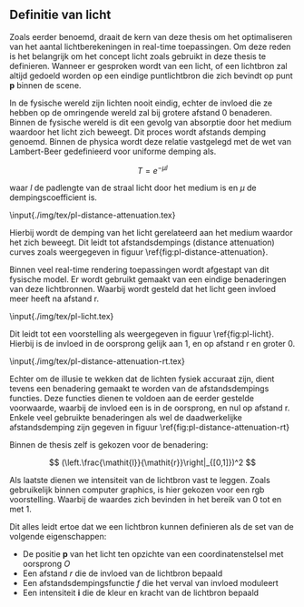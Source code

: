 ## Definitie van licht

Zoals eerder benoemd, draait de kern van deze thesis om het optimaliseren van
het aantal lichtberekeningen in real-time toepassingen. Om deze reden is het 
belangrijk om het concept licht zoals gebruikt in deze thesis te definieren. 
Wanneer er gesproken wordt van een licht, of een lichtbron zal altijd gedoeld 
worden op een eindige puntlichtbron die zich bevindt op punt $\mathbf{p}$ binnen
de scene.  

In de fysische wereld zijn lichten nooit eindig, echter de invloed die ze hebben
op de omringende wereld zal bij grotere afstand 0 benaderen. Binnen de fysische 
wereld is dit een gevolg van absorptie door het medium waardoor het licht zich 
beweegt. Dit proces wordt afstands demping genoemd. Binnen de physica wordt 
deze relatie vastgelegd met de wet van Lambert-Beer gedefinieerd voor 
uniforme demping als.  

$$ T = e^{-\mu\mathit{l}} $$

waar $\mathit{l}$ de padlengte van de straal licht door het medium is en $\mu$ 
de dempingscoefficient is.

\input{./img/tex/pl-distance-attenuation.tex}

Hierbij wordt de demping van het licht gerelateerd aan het medium waardor het 
zich beweegt. Dit leidt tot afstandsdempings (distance attenuation) curves zoals 
weergegeven in figuur \ref{fig:pl-distance-attenuation}.  

Binnen veel real-time rendering toepassingen wordt afgestapt van dit fysische 
model. Er wordt gebruikt gemaakt van een eindige benaderingen van deze 
lichtbronnen. Waarbij wordt gesteld dat het licht geen invloed meer heeft na
afstand r. 

\input{./img/tex/pl-licht.tex}

Dit leidt tot een voorstelling als weergegeven in figuur \ref{fig:pl-licht}.  
Hierbij is de invloed in de oorsprong gelijk aan $1$, en op afstand r en groter
0. 

\input{./img/tex/pl-distance-attenuation-rt.tex}

Echter om de illusie te wekken dat de lichten fysiek accuraat zijn, dient tevens
een benadering gemaakt te worden van de afstandsdempings functies. 
Deze functies dienen te voldoen aan de eerder gestelde voorwaarde, waarbij 
de invloed een is in de oorsprong, en nul op afstand r.
Enkele veel gebruikte benaderingen als wel de daadwerkelijke afstandsdemping 
zijn gegeven in figuur \ref{fig:pl-distance-attenuation-rt} 

Binnen de thesis zelf is gekozen voor de benadering:

$$ (\left.\frac{\mathit{l}}{\mathit{r}}\right|_{[0,1]})^2 $$

Als laatste dienen we intensiteit van de lichtbron vast te leggen. Zoals 
gebruikelijk binnen computer graphics, is hier gekozen voor een rgb voorstelling. 
Waarbij de waardes zich bevinden in het bereik van 0 tot en met 1.

Dit alles leidt ertoe dat we een lichtbron kunnen definieren als de set van de 
volgende eigenschappen:

* De positie $\mathbf{p}$ van het licht ten opzichte van een coordinatenstelsel met oorsprong $O$
* Een afstand $\mathit{r}$ die de invloed van de lichtbron bepaald
* Een afstandsdempingsfunctie $f$ die het verval van invloed moduleert
* Een intensiteit $\mathbf{i}$ die de kleur en kracht van de lichtbron bepaald

